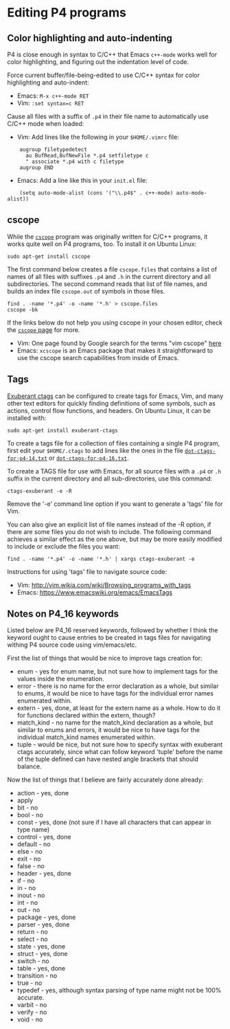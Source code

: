 # Editing P4 programs


## Color highlighting and auto-indenting

P4 is close enough in syntax to C/C++ that Emacs `c++-mode` works well
for color highlighting, and figuring out the indentation level of
code.

Force current buffer/file-being-edited to use C/C++ syntax for color
highlighting and auto-indent:

* Emacs: `M-x c++-mode RET`
* Vim: `:set syntax=c RET`

Cause all files with a suffix of `.p4` in their file name to
automatically use C/C++ mode when loaded:

* Vim: Add lines like the following in your `$HOME/.vimrc` file:

```
    augroup filetypedetect
      au BufRead,BufNewFile *.p4 setfiletype c
      " associate *.p4 with c filetype
    augroup END
```

* Emacs: Add a line like this in your `init.el` file:

```
    (setq auto-mode-alist (cons '("\\.p4$" . c++-mode) auto-mode-alist))
```


## cscope

While the [`cscope`](http://cscope.sourceforge.net/) program was
originally written for C/C++ programs, it works quite well on P4
programs, too.  To install it on Ubuntu Linux:

    sudo apt-get install cscope

The first command below creates a file `cscope.files` that contains a
list of names of all files with suffixes `.p4` and `.h` in the current
directory and all subdirectories.  The second command reads that list
of file names, and builds an index file `cscope.out` of symbols in
those files.

    find . -name '*.p4' -o -name '*.h' > cscope.files
    cscope -bk

If the links below do not help you using cscope in your chosen editor,
check the [`cscope` page](http://cscope.sourceforge.net/) for more.

* Vim: One page found by Google search for the terms "vim cscope"
  [here](http://cscope.sourceforge.net/cscope_vim_tutorial.html)
* Emacs: `xcscope` is an Emacs package that makes it straightforward
  to use the cscope search capabilities from inside of Emacs.


## Tags

[Exuberant ctags](http://ctags.sourceforge.net/) can be configured to
create tags for Emacs, Vim, and many other text editors for quickly
finding definitions of some symbols, such as actions, control flow
functions, and headers.  On Ubuntu Linux, it can be installed with:

    sudo apt-get install exuberant-ctags

To create a tags file for a collection of files containing a single P4
program, first edit your `$HOME/.ctags` to add lines like the ones in
the file [`dot-ctags-for-p4-14.txt`](dot-ctags-for-p4-14.txt) or
[`dot-ctags-for-p4-16.txt`](dot-ctags-for-p4-16.txt).

To create a TAGS file for use with Emacs, for all source files with a
`.p4` or `.h` suffix in the current directory and all sub-directories,
use this command:

    ctags-exuberant -e -R

Remove the '-e' command line option if you want to generate a 'tags'
file for Vim.

You can also give an explicit list of file names instead of the -R
option, if there are some files you do not wish to include.  The
following command achieves a similar effect as the one above, but may
be more easily modified to include or exclude the files you want:

    find . -name '*.p4' -o -name '*.h' | xargs ctags-exuberant -e

Instructions for using 'tags' file to navigate source code:

* Vim: http://vim.wikia.com/wiki/Browsing_programs_with_tags
* Emacs: https://www.emacswiki.org/emacs/EmacsTags


## Notes on P4_16 keywords

Listed below are P4_16 reserved keywords, followed by whether I think
the keyword ought to cause entries to be created in tags files for
navigating withing P4 source code using vim/emacs/etc.

First the list of things that would be nice to improve tags creation
for:

* enum - yes for enum name, but not sure how to implement tags for the values inside the enumeration.
* error - there is no name for the error declaration as a whole, but similar to enums, it would be nice to have tags for the individual error names enumerated within.
* extern - yes, done, at least for the extern name as a whole.  How to do it for functions declared within the extern, though?
* match_kind - no name for the match_kind declaration as a whole, but similar to enums and errors, it would be nice to have tags for the individual match_kind names enumerated within.
* tuple - would be nice, but not sure how to specify syntax with exuberant ctags accurately, since what can follow keyword 'tuple' before the name of the tuple defined can have nested angle brackets that should balance.


Now the list of things that I believe are fairly accurately done
already:

* action - yes, done
* apply
* bit - no
* bool - no
* const - yes, done (not sure if I have all characters that can appear in type name)
* control - yes, done
* default - no
* else - no
* exit - no
* false - no
* header - yes, done
* if - no
* in - no
* inout - no
* int - no
* out - no
* package - yes, done
* parser - yes, done
* return - no
* select - no
* state - yes, done
* struct - yes, done
* switch - no
* table - yes, done
* transition - no
* true - no
* typedef - yes, although syntax parsing of type name might not be 100% accurate.
* varbit - no
* verify - no
* void - no
